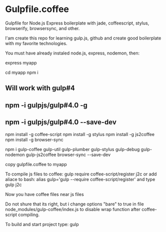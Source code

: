 # Gulpfile.coffee
Gulpfile for Node.js Express boilerplate with jade, coffeescript, stylus, browserify, browsersync, and other. 

I'am create this repo for learning gulp.js, github and create good boilerplate with my favorite technologies.

You must have already instaled node.js, express, nodemon, then:

express myapp

cd myapp
npm i

## Will work with gulp#4

## npm -i gulpjs/gulp#4.0 -g
## npm -i gulpjs/gulp#4.0 --save-dev

npm install -g coffee-script
npm install -g stylus
npm install -g js2coffee
npm install -g browser-sync

npm i gulp-coffee gulp-util gulp-plumber gulp-stylus gulp-debug gulp-nodemon gulp-js2coffee
browser-sync --save-dev

copy gulpfile.coffee to myapp

To compile js files to coffee:
gulp require coffee-script/register j2c 
or add aliace to bash: alias gulp='gulp --require coffee-script/register' and type
gulp j2c

Now you have coffee files near js files

Do not shure that its right, but i change options "bare" to true in file node_modules/gulp-coffee/index.js to disable wrap function after coffee-script compiling.

To build and start project type:
gulp
